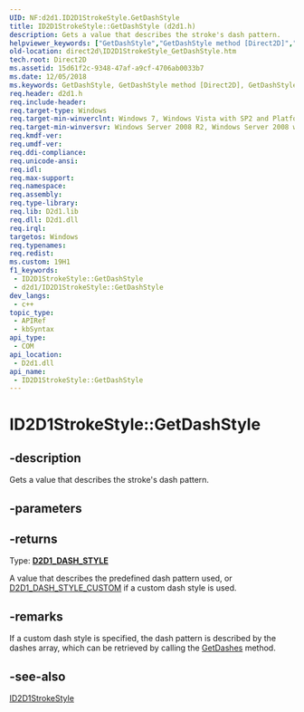 ```yaml
---
UID: NF:d2d1.ID2D1StrokeStyle.GetDashStyle
title: ID2D1StrokeStyle::GetDashStyle (d2d1.h)
description: Gets a value that describes the stroke's dash pattern.
helpviewer_keywords: ["GetDashStyle","GetDashStyle method [Direct2D]","GetDashStyle method [Direct2D]","ID2D1StrokeStyle interface","ID2D1StrokeStyle interface [Direct2D]","GetDashStyle method","ID2D1StrokeStyle.GetDashStyle","ID2D1StrokeStyle::GetDashStyle","d2d1/ID2D1StrokeStyle::GetDashStyle","direct2d.ID2D1StrokeStyle_GetDashStyle"]
old-location: direct2d\ID2D1StrokeStyle_GetDashStyle.htm
tech.root: Direct2D
ms.assetid: 15d61f2c-9348-47af-a9cf-4706ab0033b7
ms.date: 12/05/2018
ms.keywords: GetDashStyle, GetDashStyle method [Direct2D], GetDashStyle method [Direct2D],ID2D1StrokeStyle interface, ID2D1StrokeStyle interface [Direct2D],GetDashStyle method, ID2D1StrokeStyle.GetDashStyle, ID2D1StrokeStyle::GetDashStyle, d2d1/ID2D1StrokeStyle::GetDashStyle, direct2d.ID2D1StrokeStyle_GetDashStyle
req.header: d2d1.h
req.include-header: 
req.target-type: Windows
req.target-min-winverclnt: Windows 7, Windows Vista with SP2 and Platform Update for Windows Vista [desktop apps \| UWP apps]
req.target-min-winversvr: Windows Server 2008 R2, Windows Server 2008 with SP2 and Platform Update for Windows Server 2008 [desktop apps \| UWP apps]
req.kmdf-ver: 
req.umdf-ver: 
req.ddi-compliance: 
req.unicode-ansi: 
req.idl: 
req.max-support: 
req.namespace: 
req.assembly: 
req.type-library: 
req.lib: D2d1.lib
req.dll: D2d1.dll
req.irql: 
targetos: Windows
req.typenames: 
req.redist: 
ms.custom: 19H1
f1_keywords:
 - ID2D1StrokeStyle::GetDashStyle
 - d2d1/ID2D1StrokeStyle::GetDashStyle
dev_langs:
 - c++
topic_type:
 - APIRef
 - kbSyntax
api_type:
 - COM
api_location:
 - D2d1.dll
api_name:
 - ID2D1StrokeStyle::GetDashStyle
---
```


# ID2D1StrokeStyle::GetDashStyle


## -description

Gets a value that describes the stroke's dash pattern.

## -parameters

## -returns

Type: <b><a href="/windows/win32/api/d2d1/ne-d2d1-d2d1_dash_style">D2D1_DASH_STYLE</a></b>

A value that describes the predefined dash pattern used, or <a href="/windows/win32/api/d2d1/ne-d2d1-d2d1_dash_style">D2D1_DASH_STYLE_CUSTOM</a> if a custom dash style is used.

## -remarks

If a custom dash style is specified, the dash pattern is described by the dashes array, which can be retrieved by calling the <a href="/windows/win32/api/d2d1/nf-d2d1-id2d1strokestyle-getdashes">GetDashes</a> method.

## -see-also

<a href="/windows/win32/api/d2d1/nn-d2d1-id2d1strokestyle">ID2D1StrokeStyle</a>

